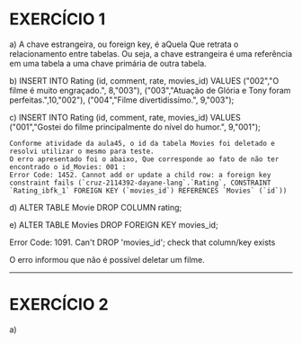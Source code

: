# EXERCÍCIO 1

a) A chave estrangeira, ou foreign key, é aQuela Que retrata o relacionamento entre tabelas. Ou seja,  a chave estrangeira é uma referência em uma tabela a uma chave primária de outra tabela.

b)  INSERT INTO Rating (id, comment, rate, movies_id) 
    VALUES
    ("002","O filme é muito engraçado.", 8,"003"),
    ("003","Atuação de Glória e Tony foram perfeitas.",10,"002"),
    ("004","Filme divertidissímo.", 9,"003");

c)  INSERT INTO Rating (id, comment, rate, movies_id) 
    VALUES
    ("001","Gostei do filme principalmente do nível do humor.", 9,"001");

    Conforme atividade da aula45, o id da tabela Movies foi deletado e resolvi utilizar o mesmo para teste.
    O erro apresentado foi o abaixo, Que corresponde ao fato de não ter encontrado o id_Movies: 001 :
    Error Code: 1452. Cannot add or update a child row: a foreign key constraint fails (`cruz-2114392-dayane-lang`.`Rating`, CONSTRAINT `Rating_ibfk_1` FOREIGN KEY (`movies_id`) REFERENCES `Movies` (`id`))

d) ALTER TABLE Movie DROP COLUMN rating;

e) ALTER TABLE Movies
   DROP FOREIGN KEY movies_id;

   Error Code: 1091. Can't DROP 'movies_id'; check that column/key exists

   O erro informou que não é possível deletar um filme.

  ******************************************************* 
# EXERCÍCIO 2

a) 